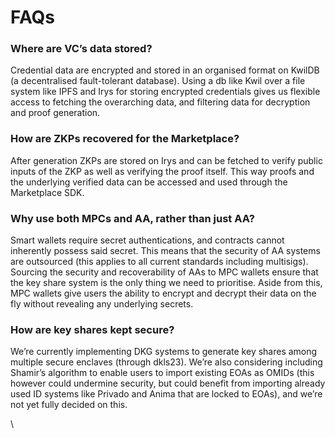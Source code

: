 # FAQs

### Where are VC’s data stored?

Credential data are encrypted and stored in an organised format on KwilDB (a decentralised fault-tolerant database). Using a db like Kwil over a file system like IPFS and Irys for storing encrypted credentials gives us flexible access to fetching the overarching data, and filtering data for decryption and proof generation.

### How are ZKPs recovered for the Marketplace?

After generation ZKPs are stored on Irys and can be fetched to verify public inputs of the ZKP as well as verifying the proof itself. This way proofs and the underlying verified data can be accessed and used through the Marketplace SDK.

### Why use both MPCs and AA, rather than just AA?

Smart wallets require secret authentications, and contracts cannot inherently possess said secret. This means that the security of AA systems are outsourced (this applies to all current standards including multisigs). Sourcing the security and recoverability of AAs to MPC wallets ensure that the key share system is the only thing we need to prioritise. Aside from this, MPC wallets give users the ability to encrypt and decrypt their data on the fly without revealing any underlying secrets.

### How are key shares kept secure?

We’re currently implementing DKG systems to generate key shares among multiple secure enclaves (through dkls23). We’re also considering including Shamir’s algorithm to enable users to import existing EOAs as OMIDs (this however could undermine security, but could benefit from importing already used ID systems like Privado and Anima that are locked to EOAs), and we’re not yet fully decided on this.

\
